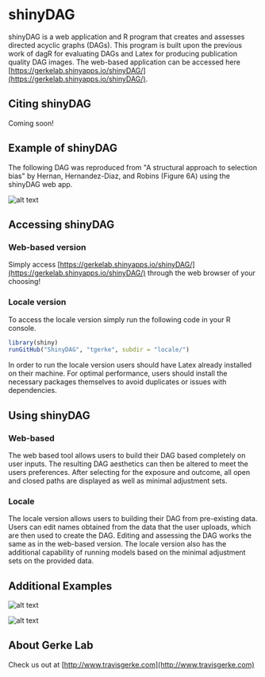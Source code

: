 # shinyDAG

shinyDAG is a web application and R program that creates and assesses directed acyclic graphs (DAGs). This program is built upon the previous work of dagR for evaluating DAGs and Latex for producing publication quality DAG images. The web-based application can be accessed here  [https://gerkelab.shinyapps.io/shinyDAG/](https://gerkelab.shinyapps.io/shinyDAG/).

## Citing shinyDAG

Coming soon!

## Example of shinyDAG

The following DAG was reproduced from "A structural approach to selection bias" by Hernan, Hernandez-Diaz, and Robins (Figure 6A) using the shinyDAG web app.

![alt text](https://github.com/tgerke/ShinyDAG/raw/master/Figures/example1.png "Hernan Example")

## Accessing shinyDAG 

### Web-based version

Simply access [https://gerkelab.shinyapps.io/shinyDAG/](https://gerkelab.shinyapps.io/shinyDAG/) through the web browser of your choosing!

### Locale version

To access the locale version simply run the following code in your R console.

```R
library(shiny)
runGitHub("ShinyDAG", "tgerke", subdir = "locale/")
```

In order to run the locale version users should have Latex already installed on their machine. For optimal performance, users should install the necessary packages themselves to avoid duplicates or issues with dependencies. 

## Using shinyDAG 

### Web-based

The web based tool allows users to build their DAG based completely on user inputs. The resulting DAG aesthetics can then be altered to meet the users preferences. After selecting for the exposure and outcome, all open and closed paths are displayed as well as minimal adjustment sets. 

### Locale 

The locale version allows users to building their DAG from pre-existing data. Users can edit names obtained from the data that the user uploads, which are then used to create the DAG. Editing and assessing the DAG works the same as in the web-based version. The locale version also has the additional capability of running models based on the minimal adjustment sets on the provided data.  

## Additional Examples

![alt text](https://github.com/tgerke/ShinyDAG/raw/master/Figures/buildView.png "Build View")

![alt text](https://github.com/tgerke/ShinyDAG/raw/master/Figures/modelView.png "Model View")

## About Gerke Lab 

Check us out at [http://www.travisgerke.com](http://www.travisgerke.com)


